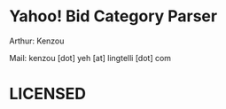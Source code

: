 Yahoo! Bid Category Parser
===========================

<p>Arthur: Kenzou</p>
<p>Mail: kenzou [dot] yeh [at] lingtelli [dot] com</p>

LICENSED
===========================
